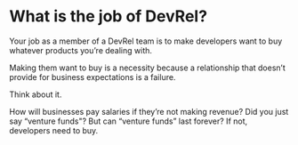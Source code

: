 # What is the job of DevRel?

Your job as a member of a DevRel team is to make developers want to buy whatever products you’re dealing with.

Making them want to buy is a necessity because a relationship that doesn’t provide for business expectations is a failure. 

Think about it. 

How will businesses pay salaries if they’re not making revenue? Did you just say “venture funds"? But can “venture funds” last forever? If not, developers need to buy.
